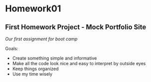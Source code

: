 # Homework01
## First Homework Project - Mock Portfolio Site 
_Our first assignment for boot camp_

Goals:
* Create something simple and informative
* Make all the code look nice and easy to interpret by outside eyes
* Keep things organized
* Use my time wisely

